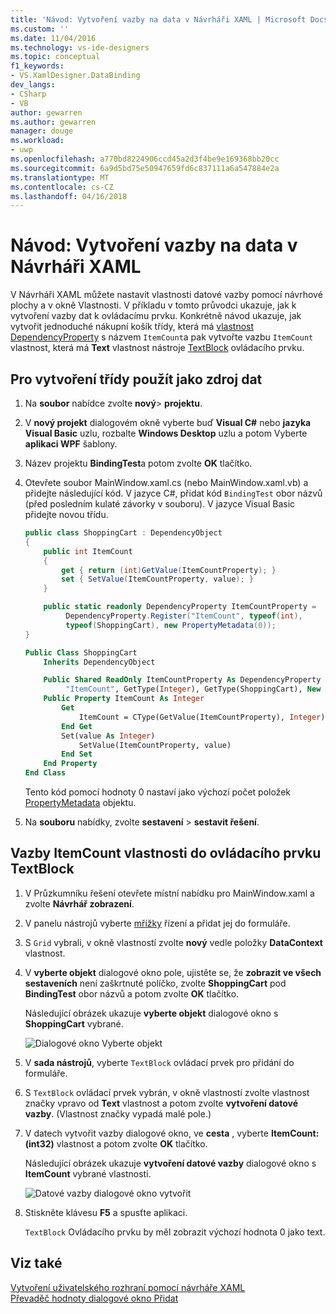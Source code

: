 ```yaml
---
title: 'Návod: Vytvoření vazby na data v Návrháři XAML | Microsoft Docs'
ms.custom: ''
ms.date: 11/04/2016
ms.technology: vs-ide-designers
ms.topic: conceptual
f1_keywords:
- VS.XamlDesigner.DataBinding
dev_langs:
- CSharp
- VB
author: gewarren
ms.author: gewarren
manager: douge
ms.workload:
- uwp
ms.openlocfilehash: a770bd8224906ccd45a2d3f4be9e169368bb20cc
ms.sourcegitcommit: 6a9d5bd75e50947659fd6c837111a6a547884e2a
ms.translationtype: MT
ms.contentlocale: cs-CZ
ms.lasthandoff: 04/16/2018
---
```

# <a name="walkthrough-binding-to-data-in-xaml-designer"></a>Návod: Vytvoření vazby na data v Návrháři XAML

V Návrháři XAML můžete nastavit vlastnosti datové vazby pomocí návrhové plochy a v okně Vlastnosti. V příkladu v tomto průvodci ukazuje, jak k vytvoření vazby dat k ovládacímu prvku. Konkrétně návod ukazuje, jak vytvořit jednoduché nákupní košík třídy, která má [vlastnost DependencyProperty](/uwp/api/Windows.UI.Xaml.DependencyProperty) s názvem `ItemCount`a pak vytvořte vazbu `ItemCount` vlastnost, která má **Text** vlastnost nástroje [TextBlock](/uwp/api/Windows.UI.Xaml.Controls.TextBlock) ovládacího prvku.

## <a name="to-create-a-class-to-use-as-a-data-source"></a>Pro vytvoření třídy použít jako zdroj dat

1. Na **soubor** nabídce zvolte **nový**> **projektu**.

1. V **nový projekt** dialogovém okně vyberte buď **Visual C#** nebo **jazyka Visual Basic** uzlu, rozbalte **Windows Desktop** uzlu a potom Vyberte **aplikaci WPF** šablony.

1. Název projektu **BindingTest**a potom zvolte **OK** tlačítko.

1. Otevřete soubor MainWindow.xaml.cs (nebo MainWindow.xaml.vb) a přidejte následující kód. V jazyce C#, přidat kód `BindingTest` obor názvů (před posledním kulaté závorky v souboru). V jazyce Visual Basic přidejte novou třídu.

   ```csharp
   public class ShoppingCart : DependencyObject
   {
       public int ItemCount
       {
           get { return (int)GetValue(ItemCountProperty); }
           set { SetValue(ItemCountProperty, value); }
       }

       public static readonly DependencyProperty ItemCountProperty =
            DependencyProperty.Register("ItemCount", typeof(int),
            typeof(ShoppingCart), new PropertyMetadata(0));
   }
   ```

   ```vb
   Public Class ShoppingCart
       Inherits DependencyObject

       Public Shared ReadOnly ItemCountProperty As DependencyProperty = DependencyProperty.Register(
            "ItemCount", GetType(Integer), GetType(ShoppingCart), New PropertyMetadata(0))
       Public Property ItemCount As Integer
           Get
               ItemCount = CType(GetValue(ItemCountProperty), Integer)
           End Get
           Set(value As Integer)
               SetValue(ItemCountProperty, value)
           End Set
       End Property
   End Class
   ```

   Tento kód pomocí hodnoty 0 nastaví jako výchozí počet položek [PropertyMetadata](/uwp/api/Windows.UI.Xaml.PropertyMetadata) objektu.

1. Na **souboru** nabídky, zvolte **sestavení** > **sestavit řešení**.

## <a name="to-bind-the-itemcount-property-to-a-textblock-control"></a>Vazby ItemCount vlastnosti do ovládacího prvku TextBlock

1. V Průzkumníku řešení otevřete místní nabídku pro MainWindow.xaml a zvolte **Návrhář zobrazení**.

1. V panelu nástrojů vyberte [mřížky](/uwp/api/Windows.UI.Xaml.Controls.Grid) řízení a přidat jej do formuláře.

1. S `Grid` vybrali, v okně vlastností zvolte **nový** vedle položky **DataContext** vlastnost.

1. V **vyberte objekt** dialogové okno pole, ujistěte se, že **zobrazit ve všech sestaveních** není zaškrtnuté políčko, zvolte **ShoppingCart** pod **BindingTest** obor názvů a potom zvolte **OK** tlačítko.

     Následující obrázek ukazuje **vyberte objekt** dialogové okno s **ShoppingCart** vybrané.

     ![Dialogové okno Vyberte objekt](../designers/media/blendselectobject.PNG "BlendSelectObject")

1. V **sada nástrojů**, vyberte `TextBlock` ovládací prvek pro přidání do formuláře.

1. S `TextBlock` ovládací prvek vybrán, v okně vlastností zvolte vlastnost značky vpravo od **Text** vlastnost a potom zvolte **vytvoření datové vazby**. (Vlastnost značky vypadá malé pole.)

1. V datech vytvořit vazby dialogové okno, ve **cesta** , vyberte **ItemCount: (int32)** vlastnost a potom zvolte **OK** tlačítko.

     Následující obrázek ukazuje **vytvoření datové vazby** dialogové okno s **ItemCount** vybrané vlastnosti.

     ![Datové vazby dialogové okno vytvořit](../designers/media/xaml_create_data_binding.png "xaml_create_data_binding")

1. Stiskněte klávesu **F5** a spusťte aplikaci.

     `TextBlock` Ovládacího prvku by měl zobrazit výchozí hodnota 0 jako text.

## <a name="see-also"></a>Viz také

[Vytvoření uživatelského rozhraní pomocí návrháře XAML](../designers/creating-a-ui-by-using-xaml-designer-in-visual-studio.md)  
[Převaděč hodnoty dialogové okno Přidat](https://msdn.microsoft.com/c5f3d110-a541-4b55-8bca-928f77778af8)